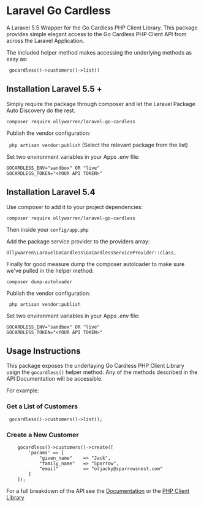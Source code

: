 # Laravel Go Cardless
A Laravel 5.5 Wrapper for the Go Cardless PHP Client Library. This package provides simple elegant access to the Go Cardless PHP Client API from across the Laravel Application.

The included helper method makes accessing the underlying methods as easy as:

``` gocardless()->customers()->list()```

## Installation Laravel 5.5 +

Simply require the package through composer and let the Laravel Package Auto Discovery do the rest.

``` composer require ollywarren/laravel-go-cardless ```

Publish the vendor configuration:

``` php artisan vendor:publish``` (Select the relevant package from the list)

Set two environment variables in your Apps .env file:

```
GOCARDLESS_ENV="sandbox" OR "live"
GOCARDLESS_TOKEN="<YOUR API TOKEN>"

```

## Installation Laravel 5.4

Use composer to add it to your project dependencies:

``` composer require ollywarren/laravel-go-cardless ```


Then inside your ```config/app.php```


Add the package service provider to the providers array:

``` Ollywarren\LaravelGoCardless\GoCardlessServiceProvider::class, ```

Finally for good measure dump the composer autoloader to make sure we've pulled in the helper method:

``` composer dump-autoloader ```

Publish the vendor configuration:

``` php artisan vendor:publish```

Set two environment variables in your Apps .env file:

```
GOCARDLESS_ENV="sandbox" OR "live"
GOCARDLESS_TOKEN="<YOUR API TOKEN>"

```

## Usage Instructions

This package exposes the underlaying Go Cardless PHP Client Library usign the ``` gocardless() ``` helper method.
Any of the methods described in the API Documentation will be accessible.

For example:

### Get a List of Customers

``` gocardless()->customers()->list();```

### Create a New Customer

``` 
    gocardless()->customers()->create([
        'params' => [
            "given_name"    => "Jack", 
            "family_name"   => "Sparrow", 
            "email"         => "oljacky@sparrowsnest.com"
        ]
    ]);
```

For a full breakdown of the API see the [Documentation](https://developer.gocardless.com/api-reference/#overview-errors "Go Cardless API Docs") or the [PHP Client Library](https://github.com/gocardless/gocardless-pro-php "Go Cardless PHP Client Library")